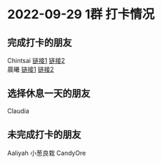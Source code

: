 # 2022-09-29 1群 打卡情况
## 完成打卡的朋友
Chintsai [链接1](http://mmbiz.qpic.cn/mmbiz_jpg/fKBOEML39zoOffbYo4LU4EppWDclr9HiaScgwbzVW2ScFst36Sm2ZOU70GA49HyNiah0mtl00kFahWyl5eshuWWw/0) [链接2](http://mmbiz.qpic.cn/mmbiz_jpg/fKBOEML39zoOffbYo4LU4EppWDclr9HiaAJRRZaCupnMUUd1lhB88LxK5LibJMJUk5Gwgu1cJzB2Rq5niaONhLZzQ/0) <br>晨曦 [链接1](http://mmbiz.qpic.cn/mmbiz_jpg/4rYayDxu0jWfGvVzx4bXzIlcEl1qeagLTkxRdr0WEwelWnqQ03X7laic9Ov5tYvbPibx9dDjunyVa6diax3fWSy8w/0) [链接2](http://mmbiz.qpic.cn/mmbiz_jpg/4rYayDxu0jWfGvVzx4bXzIlcEl1qeagL43VurWZcw8lNEs6qLe5LX2PribbI7HXZw1icKiaiaLG1ZpyvMhKwGWoD3g/0) <br>
## 选择休息一天的朋友
Claudia

## 未完成打卡的朋友
Aaliyah
小葱良栽
CandyOre

